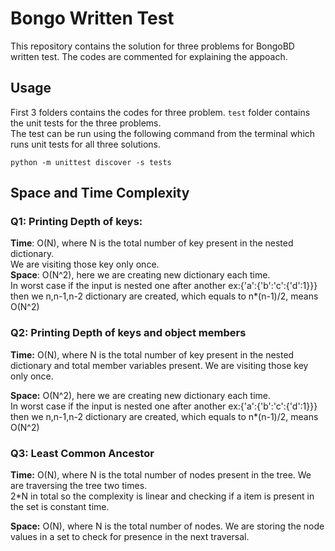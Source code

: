 # Bongo Written Test
This repository contains the solution for three problems for BongoBD written test. The codes are commented for explaining the appoach. 

## Usage
First 3 folders contains the codes for three problem. `test` folder contains the unit tests for the three problems.   
The test can be run using the following command from the terminal which runs unit tests for all three solutions. 
```
python -m unittest discover -s tests
```

## Space and Time Complexity
### Q1: Printing Depth of keys:
**Time**: O(N), where N is the total number of key present in the nested dictionary.  
We are visiting those key only once.    
**Space**: O(N^2), here we are creating new dictionary each time.  
In worst case if the input is nested one after another ex:{'a':{'b':'c':{'d':1}}} then we n,n-1,n-2 dictionary are created, which equals to n*(n-1)/2, means O(N^2)
  
### Q2: Printing Depth of keys and object members  
**Time:** O(N), where N is the total number of key present in the nested dictionary and total member variables present.
We are visiting those key only once.    

**Space:** O(N^2), here we are creating new dictionary each time.  
In worst case if the input is nested one after another ex:{'a':{'b':'c':{'d':1}}} then we n,n-1,n-2 dictionary are created, which equals to n*(n-1)/2, means O(N^2)

### Q3: Least Common Ancestor  
**Time:** O(N), where N is the total number of nodes present in the tree. We are traversing the tree two times.  
2*N in total so the complexity is linear and checking if a item is present in the set is constant time.  

**Space:** O(N), where N is the total number of nodes. We are storing the node values in a set to check for presence in the next traversal.
